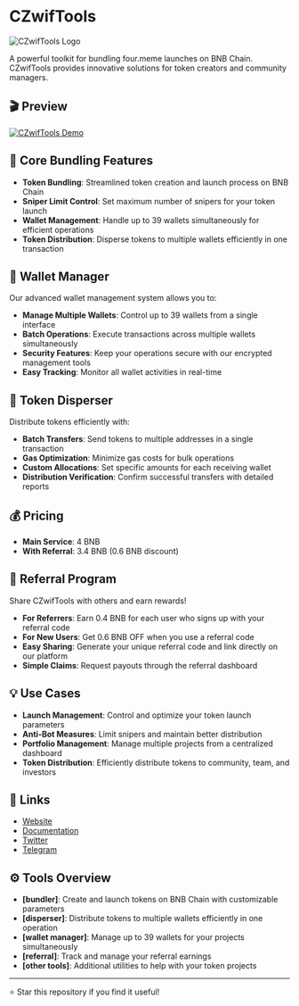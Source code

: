 # CZwifTools

![CZwifTools Logo](https://czwiftools.com/images/emb.png)

A powerful toolkit for bundling four.meme launches on BNB Chain. CZwifTools provides innovative solutions for token creators and community managers.

## 🎬 Preview

[![CZwifTools Demo](https://i.ytimg.com/vi/HbF82wO2eKg/hq720.jpg)](https://www.youtube.com/watch?v=HbF82wO2eKg)

## 🚀 Core Bundling Features

- **Token Bundling**: Streamlined token creation and launch process on BNB Chain
- **Sniper Limit Control**: Set maximum number of snipers for your token launch
- **Wallet Management**: Handle up to 39 wallets simultaneously for efficient operations
- **Token Distribution**: Disperse tokens to multiple wallets efficiently in one transaction

## 💼 Wallet Manager

Our advanced wallet management system allows you to:

- **Manage Multiple Wallets**: Control up to 39 wallets from a single interface
- **Batch Operations**: Execute transactions across multiple wallets simultaneously
- **Security Features**: Keep your operations secure with our encrypted management tools
- **Easy Tracking**: Monitor all wallet activities in real-time

## 🔄 Token Disperser

Distribute tokens efficiently with:

- **Batch Transfers**: Send tokens to multiple addresses in a single transaction
- **Gas Optimization**: Minimize gas costs for bulk operations
- **Custom Allocations**: Set specific amounts for each receiving wallet
- **Distribution Verification**: Confirm successful transfers with detailed reports

## 💰 Pricing

- **Main Service**: 4 BNB
- **With Referral**: 3.4 BNB (0.6 BNB discount)

## 🤝 Referral Program

Share CZwifTools with others and earn rewards!

- **For Referrers**: Earn 0.4 BNB for each user who signs up with your referral code
- **For New Users**: Get 0.6 BNB OFF when you use a referral code
- **Easy Sharing**: Generate your unique referral code and link directly on our platform
- **Simple Claims**: Request payouts through the referral dashboard

## 💡 Use Cases

- **Launch Management**: Control and optimize your token launch parameters
- **Anti-Bot Measures**: Limit snipers and maintain better distribution
- **Portfolio Management**: Manage multiple projects from a centralized dashboard
- **Token Distribution**: Efficiently distribute tokens to community, team, and investors

## 🔗 Links

- [Website](https://czwiftools.com)
- [Documentation](https://docs.czwiftools.com)
- [Twitter](https://x.com/CZwifTools)
- [Telegram](https://t.me/CZwifTools)

## ⚙️ Tools Overview

- **[bundler]**: Create and launch tokens on BNB Chain with customizable parameters
- **[disperser]**: Distribute tokens to multiple wallets efficiently in one operation
- **[wallet manager]**: Manage up to 39 wallets for your projects simultaneously
- **[referral]**: Track and manage your referral earnings
- **[other tools]**: Additional utilities to help with your token projects

---

⭐ Star this repository if you find it useful!

